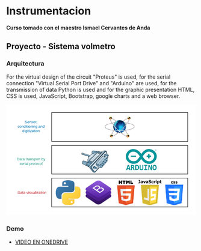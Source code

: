 # Instrumentacion
**Curso tomado con el maestro Ismael Cervantes de Anda**

## Proyecto - Sistema volmetro


### Arquitectura
For the virtual design of the circuit "Proteus" is used, for the serial connection "Virtual Serial Port Drive" and
"Arduino" are used, for the transmission of data Python is used and for the graphic presentation HTML, CSS is
used, JavaScript, Bootstrap, google charts and a web browser.

![](https://github.com/AaronGG11/Instrumentacion/blob/main/Proyecto/IMAGENES/Diagrama%20en%20blanco.png)


### Demo
- [VIDEO EN ONEDRIVE](https://correoipn-my.sharepoint.com/:v:/g/personal/agarciag1714_alumno_ipn_mx/Ec4lFkxiThpBrbTn5HCBmyEBmqrttz2asvDPm9J22Q7E3Q?e=M5O0RWE)



